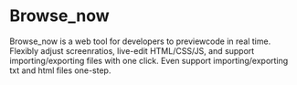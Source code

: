 # Browse_now
Browse_now is a web tool for developers to previewcode in real time. Flexibly adjust screenratios, live-edit HTML/CSS/JS, and support importing/exporting files with one click. Even support importing/exporting txt and html files one-step.
